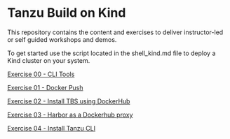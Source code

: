# Tanzu Build on Kind

This repository contains the content and exercises to deliver instructor-led or self guided workshops and demos.

To get started use the script located in the shell_kind.md file to deploy a Kind cluster on your system.



[Exercise 00 - CLI Tools](./exercises/00_cli_tools.md)

[Exercise 01 - Docker Push](./exercises/01_docker_push.md)

[Exercise 02 - Install TBS using DockerHub](./exercises/02_tbs_dockerhub.md)

[Exercise 03 - Harbor as a Dockerhub proxy](./exercises/03_harbor-as-docker-proxy.md)

[Exercise 04 - Install Tanzu CLI](./exercises/04_tanzu_cli_install.md)








